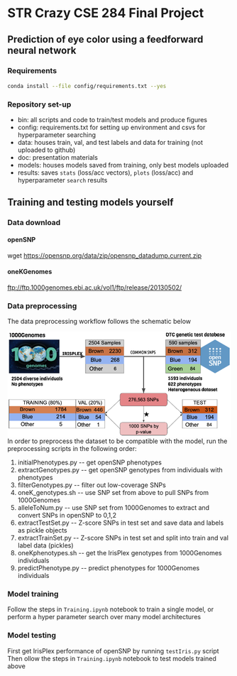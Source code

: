 # STR Crazy CSE 284 Final Project
## Prediction of eye color using a feedforward neural network

### Requirements

```bash
conda install --file config/requirements.txt --yes
```

### Repository set-up

 - bin: all scripts and code to train/test models and produce figures
 - config: requirements.txt for setting up environment and csvs for hyperparameter searching
 - data: houses train, val, and test labels and data for training (not uploaded to github)
 - doc: presentation materials
 - models: houses models saved from training, only best models uploaded
 - results: saves `stats` (loss/acc vectors), `plots` (loss/acc) and hyperparameter `search` results

## Training and testing models yourself

### Data download

#### openSNP
wget https://opensnp.org/data/zip/opensnp_datadump.current.zip

#### oneKGenomes
ftp://ftp.1000genomes.ebi.ac.uk/vol1/ftp/release/20130502/

### Data preprocessing
The data preprocessing workflow follows the schematic below

<img src="doc/data_preprocessing.png"
     alt="data preprocessing schematic"
     style="float: left; margin-right: 10px;" />
     
In order to preprocess the dataset to be compatible with the model, run the
preprocessing scripts in the following order:

1. initialPhenotypes.py -- get openSNP phenotypes
2. extractGenotypes.py -- get openSNP genotypes from individuals with phenotypes
3. filterGenotypes.py -- filter out low-coverage SNPs
4. oneK_genotypes.sh -- use SNP set from above to pull SNPs from 1000Genomes
5. alleleToNum.py -- use SNP set from 1000Genomes to  extract and convert SNPs in openSNP to 0,1,2
6. extractTestSet.py -- Z-score SNPs in test set and save data and labels as pickle objects
7. extractTrainSet.py -- Z-score SNPs in test set and split into train and val label data (pickles)
8. oneKphenotypes.sh -- get the IrisPlex genotypes from 1000Genomes individuals
9. predictPhenotype.py -- predict phenotypes for 1000Genomes individuals

### Model training
Follow the steps in `Training.ipynb` notebook to train a single model, or perform a hyper parameter
search over many model architectures

### Model testing
First get IrisPlex performance of openSNP by running `testIris.py` script
Then ollow the steps in `Training.ipynb` notebook to test models trained above
